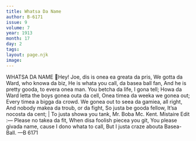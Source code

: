 ```yaml
---
title: Whatsa Da Name
author: B-6171
issue: 9
volume: 7
year: 1913
month: 17
day: 2
tags:
layout: page.njk
image:
---
```

WHATSA DA NAME Hey! Joe, dis is onea ea greata da pris, We gotta da Ward, who knowa da biz, He is whata you call, da basea ball fan, And he is pretty gooda, to evera onea man. You betcha da life, I gona tell; Howa da Ward letta the boys gonea outa da cell, Onea timea da weeka we gonea out; Every timea a bigga da crowd. We gonea out to seea da gamiea, all right, And nobody makea da troub, or da fight, So justa be gooda fellow, It’sa nocosta da cent; | To justa showa you tank, Mr. Boba Mc. Kent. Mistaire Edit :— Please no takea da fit, When disa foolish piecea you git, You please givada name, cause I dono whata to call, But I justa craze abouta Basea-Ball. —B 6171
